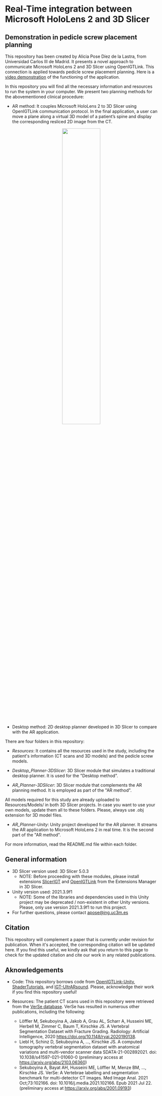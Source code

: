 # Real-Time integration between Microsoft HoloLens 2 and 3D Slicer
## Demonstration in pedicle screw placement planning

This repository has been created by Alicia Pose Díez de la Lastra, from Universidad Carlos III de Madrid. It presents a novel approach to communicate Microsoft HoloLens 2 and 3D Slicer using OpenIGTLink. This connection is applied towards pedicle screw placement planning. Here is a [video demonstration](https://youtu.be/CB0WtfxJRTs) of the functioning of the application. 

In this repository you will find all the necessary information and resources to run the system in your computer. We present two planning methods for the abovementioned clinical procedure:

 - AR method: It couples Microsoft HoloLens 2 to 3D Slicer using OpenIGTLink communication protocol. In the final application, a user can move a plane along a virtual 3D model of a patient’s spine and display the corresponding resliced 2D image from the CT.

<p align="center">
  <img src="https://user-images.githubusercontent.com/66890913/212952842-74105c36-9962-48a7-9aee-a0757d6b92d7.jpg" width=50%>
</p>


 - Desktop method: 2D desktop planner developed in 3D Slicer to compare with the AR application.

There are four folders in this repository:

 - *Resources*: It contains all the resources used in the study, including the patient's information (CT scans and 3D models) and the pedicle screw models.

 - *Desktop_Planner-3DSlicer*: 3D Slicer module that simulates a traditional desktop planner. It is used for the "Desktop method".

 - *AR_Planner-3DSlicer*: 3D Slicer module that complements the AR planning method. It is employed as part of the "AR method".

All models required for this study are already uploaded to Resources/Models/ in both 3D Slicer projects. In case you want to use your own models, update them all to these folders. Please, always use .obj extension for 3D model files.

 - *AR_Planner-Unity*: Unity project developed for the AR planner. It streams the AR application to Microsoft HoloLens 2 in real time. It is the second part of the "AR method".


For more information, read the README.md file within each folder.



## General information
 - 3D Slicer version used: 3D Slicer 5.0.3
   + NOTE: Before proceeding with these modules, please install extensions [SlicerIGT](https://github.com/SlicerIGT/SlicerIGT) and [OpenIGTLink](https://github.com/openigtlink/OpenIGTLink) from the Extensions Manager in 3D Slicer.
 - Unity version used: 2021.3.9f1
   + NOTE: Some of the libraries and dependencies used in this Unity project may be deprecated / non-existent in other Unity versions. Please, only use version 2021.3.9f1 to run this project.
 - For further questions, please contact apose@ing.uc3m.es

## Citation
This repository will complement a paper that is currently under revision for publication. When it's accepted, the corresponding citation will be updated here. If you find this useful, we kindly ask that you return to this page to check for the updated citation and cite our work in any related publications.


## Aknowledgements
 - Code: This repository borrows code from [OpenIGTLink-Unity](https://github.com/franklinwk/OpenIGTLink-Unity), [ShaderTutorials](https://github.com/ronja-tutorials/ShaderTutorials), and [IGT-UltrARsound](https://github.com/BIIG-UC3M/IGT-UltrARsound). Please, acknowledge their work if you find this repository useful!

 - Resources: The patient CT scans used in this repository were retrieved from the [VerSe database](https://github.com/anjany/verse). VerSe has resulted in numerous other publications, including the following:
   + Löffler M, Sekuboyina A, Jakob A, Grau AL, Scharr A, Husseini ME, Herbell M, Zimmer C, Baum T, Kirschke JS. A Vertebral Segmentation Dataset with Fracture Grading. Radiology: Artificial Intelligence, 2020 https://doi.org/10.1148/ryai.2020190138.
   + Liebl H, Schinz D, Sekuboyina A, ..., Kirschke JS. A computed tomography vertebral segmentation dataset with anatomical variations and multi-vendor scanner data SDATA-21-002892021. doi: 10.1038/s41597-021-01060-0 (preliminary access at https://arxiv.org/abs/2103.06360)
   + Sekuboyina A, Bayat AH, Husseini ME, Löffler M, Menze BM, ..., Kirschke JS. VerSe: A Vertebrae labelling and segmentation benchmark for multi-detector CT images. Med Image Anal. 2021 Oct;73:102166. doi: 10.1016/j.media.2021.102166. Epub 2021 Jul 22. (preliminary access at https://arxiv.org/abs/2001.09193)
